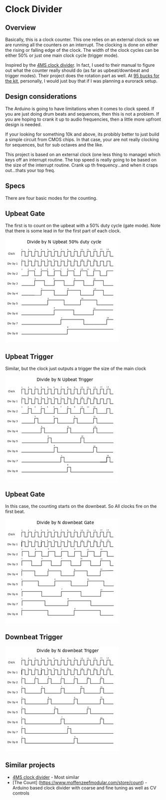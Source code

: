 # Clock Divider

## Overview

Basically, this is a clock counter.  This one relies on an external clock so we are running all the counters on an interrupt.  The clocking is done on either the rising or falling edge of the clock.  The width of the clock cycles can be either 50% or just one main clock cycle (trigger mode).

Inspired by the [4MS clock divider](http://www.4mspedals.com/rcd.php).  In fact, I used to their manual to figure out what the counter really should do (as far as upbeat/downbeat and trigger modes).  Their project does the rotation part as well.  At [95 bucks for the kit](http://www.4mspedals.com/rcd-kit.php), personally, I would just buy that if I was planning a eurorack setup.

## Design considerations

The Arduino is going to have limitations when it comes to clock speed.
If you are just doing drum beats and sequences, then this is not a problem.
If you are hoping to crank it up to audio frequencies, then a little more upfront design is needed.

If your looking for something 10k and above, its probibly better to just build a simple circuit from CMOS chips.  In that case, your are not really clocking for sequences, but for sub octaves and the like.

This project is based on an external clock (one less thing to manage) which keys off an interrupt routine.  The top speed is really going to be based on the size of the interrupt routine.  Crank up th frequency...and when it craps out...thats your top freq.

## Specs

There are four basic modes for the counting.

## Upbeat Gate

The first is to count on the upbeat with a 50% duty cycle (gate mode).  Note that there is some lead in for the
first part of each clock.

![Upbeat](https://github.com/robstave/miniProProjects/blob/master/clockDivider/images/upbeatGate1.0.png)
                    
## Upbeat Trigger

Similar, but the clock just outputs a trigger the size of the main clock

![Upbeat](https://github.com/robstave/miniProProjects/blob/master/clockDivider/images/upbeatTrigger1.0.png)


## Upbeat Gate

In this case, the counting starts on the downbeat. So All clocks fire on the first beat.

![Upbeat](https://github.com/robstave/miniProProjects/blob/master/clockDivider/images/downbeatGate1.0.png)

## Downbeat Trigger



![Upbeat](https://github.com/robstave/miniProProjects/blob/master/clockDivider/images/downbeatTrigger1.0.png)





## Similar projects

* [4MS clock divider](http://www.4mspedals.com/rcd.php) - Most similar
* [The Count] (https://www.moffenzeefmodular.com/store/count) - Arduino based clock divider with coarse and fine tuning as well as CV controls








